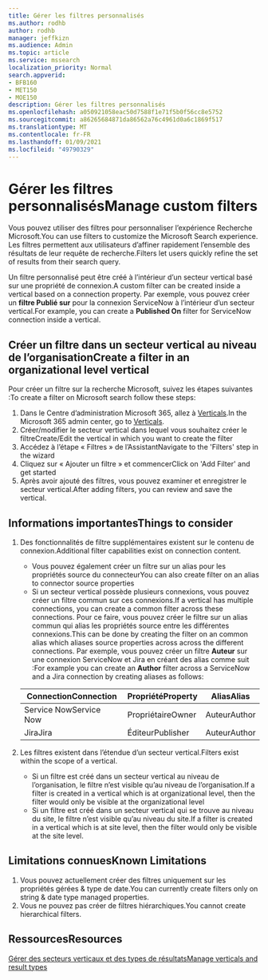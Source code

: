 ```yaml
---
title: Gérer les filtres personnalisés
ms.author: rodhb
author: rodhb
manager: jeffkizn
ms.audience: Admin
ms.topic: article
ms.service: mssearch
localization_priority: Normal
search.appverid:
- BFB160
- MET150
- MOE150
description: Gérer les filtres personnalisés
ms.openlocfilehash: a050921058eac50d7588f1e71f5b0f56cc8e5752
ms.sourcegitcommit: a86265684871da86562a76c4961d0a6c1869f517
ms.translationtype: MT
ms.contentlocale: fr-FR
ms.lasthandoff: 01/09/2021
ms.locfileid: "49790329"
---
```

# <a name="manage-custom-filters"></a><span data-ttu-id="d440b-103">Gérer les filtres personnalisés</span><span class="sxs-lookup"><span data-stu-id="d440b-103">Manage custom filters</span></span>

<span data-ttu-id="d440b-104">Vous pouvez utiliser des filtres pour personnaliser l’expérience Recherche Microsoft.</span><span class="sxs-lookup"><span data-stu-id="d440b-104">You can use filters to customize the Microsoft Search experience.</span></span> <span data-ttu-id="d440b-105">Les filtres permettent aux utilisateurs d’affiner rapidement l’ensemble des résultats de leur requête de recherche.</span><span class="sxs-lookup"><span data-stu-id="d440b-105">Filters let users quickly refine the set of results from their search query.</span></span>

<span data-ttu-id="d440b-106">Un filtre personnalisé peut être créé à l’intérieur d’un secteur vertical basé sur une propriété de connexion.</span><span class="sxs-lookup"><span data-stu-id="d440b-106">A custom filter can be created inside a vertical based on a connection property.</span></span> <span data-ttu-id="d440b-107">Par exemple, vous pouvez créer un **filtre Publié sur** pour la connexion ServiceNow à l’intérieur d’un secteur vertical.</span><span class="sxs-lookup"><span data-stu-id="d440b-107">For example, you can create a **Published On** filter for ServiceNow connection inside a vertical.</span></span>

## <a name="create-a-filter-in-an-organizational-level-vertical"></a><span data-ttu-id="d440b-108">Créer un filtre dans un secteur vertical au niveau de l’organisation</span><span class="sxs-lookup"><span data-stu-id="d440b-108">Create a filter in an organizational level vertical</span></span>

<span data-ttu-id="d440b-109">Pour créer un filtre sur la recherche Microsoft, suivez les étapes suivantes :</span><span class="sxs-lookup"><span data-stu-id="d440b-109">To create a filter on Microsoft search follow these steps:</span></span>

1. <span data-ttu-id="d440b-110">Dans le Centre d’administration Microsoft 365, allez à [Verticals](https://admin.microsoft.com/Adminportal/Home#/MicrosoftSearch/verticals).</span><span class="sxs-lookup"><span data-stu-id="d440b-110">In the Microsoft 365 admin center, go to [Verticals](https://admin.microsoft.com/Adminportal/Home#/MicrosoftSearch/verticals).</span></span>
1. <span data-ttu-id="d440b-111">Créer/modifier le secteur vertical dans lequel vous souhaitez créer le filtre</span><span class="sxs-lookup"><span data-stu-id="d440b-111">Create/Edit the vertical in which you want to create the filter</span></span>
1. <span data-ttu-id="d440b-112">Accédez à l’étape « Filtres » de l’Assistant</span><span class="sxs-lookup"><span data-stu-id="d440b-112">Navigate to the 'Filters' step in the wizard</span></span>
1. <span data-ttu-id="d440b-113">Cliquez sur « Ajouter un filtre » et commencer</span><span class="sxs-lookup"><span data-stu-id="d440b-113">Click on 'Add Filter' and get started</span></span>
1. <span data-ttu-id="d440b-114">Après avoir ajouté des filtres, vous pouvez examiner et enregistrer le secteur vertical.</span><span class="sxs-lookup"><span data-stu-id="d440b-114">After adding filters, you can review and save the vertical.</span></span>

## <a name="things-to-consider"></a><span data-ttu-id="d440b-115">Informations importantes</span><span class="sxs-lookup"><span data-stu-id="d440b-115">Things to consider</span></span>

1. <span data-ttu-id="d440b-116">Des fonctionnalités de filtre supplémentaires existent sur le contenu de connexion.</span><span class="sxs-lookup"><span data-stu-id="d440b-116">Additional filter capabilities exist on connection content.</span></span>

    - <span data-ttu-id="d440b-117">Vous pouvez également créer un filtre sur un alias pour les propriétés source du connecteur</span><span class="sxs-lookup"><span data-stu-id="d440b-117">You can also create filter on an alias to connector source properties</span></span>
    - <span data-ttu-id="d440b-118">Si un secteur vertical possède plusieurs connexions, vous pouvez créer un filtre commun sur ces connexions.</span><span class="sxs-lookup"><span data-stu-id="d440b-118">If a vertical has multiple connections, you can create a common filter across these connections.</span></span> <span data-ttu-id="d440b-119">Pour ce faire, vous pouvez créer le filtre sur un alias commun qui alias les propriétés source entre les différentes connexions.</span><span class="sxs-lookup"><span data-stu-id="d440b-119">This can be done by creating the filter on an common alias which aliases source properties across across the different connections.</span></span> <span data-ttu-id="d440b-120">Par exemple, vous pouvez créer un filtre **Auteur** sur une connexion ServiceNow et Jira en créant des alias comme suit :</span><span class="sxs-lookup"><span data-stu-id="d440b-120">For example you can create an **Author** filter across a ServiceNow and a Jira connection by creating aliases as follows:</span></span>

    | <span data-ttu-id="d440b-121">Connection</span><span class="sxs-lookup"><span data-stu-id="d440b-121">Connection</span></span> | <span data-ttu-id="d440b-122">Propriété</span><span class="sxs-lookup"><span data-stu-id="d440b-122">Property</span></span> | <span data-ttu-id="d440b-123">Alias</span><span class="sxs-lookup"><span data-stu-id="d440b-123">Alias</span></span> |
    | --- | --- | --- |
    | <span data-ttu-id="d440b-124">Service Now</span><span class="sxs-lookup"><span data-stu-id="d440b-124">Service Now</span></span> | <span data-ttu-id="d440b-125">Propriétaire</span><span class="sxs-lookup"><span data-stu-id="d440b-125">Owner</span></span> | <span data-ttu-id="d440b-126">Auteur</span><span class="sxs-lookup"><span data-stu-id="d440b-126">Author</span></span> |
    | <span data-ttu-id="d440b-127">Jira</span><span class="sxs-lookup"><span data-stu-id="d440b-127">Jira</span></span> | <span data-ttu-id="d440b-128">Éditeur</span><span class="sxs-lookup"><span data-stu-id="d440b-128">Publisher</span></span> | <span data-ttu-id="d440b-129">Auteur</span><span class="sxs-lookup"><span data-stu-id="d440b-129">Author</span></span> |

1. <span data-ttu-id="d440b-130">Les filtres existent dans l’étendue d’un secteur vertical.</span><span class="sxs-lookup"><span data-stu-id="d440b-130">Filters exist within the scope of a vertical.</span></span>

    - <span data-ttu-id="d440b-131">Si un filtre est créé dans un secteur vertical au niveau de l’organisation, le filtre n’est visible qu’au niveau de l’organisation.</span><span class="sxs-lookup"><span data-stu-id="d440b-131">If a filter is created in a vertical which is at organizational level, then the filter would only be visible at the organizational level</span></span>
    - <span data-ttu-id="d440b-132">Si un filtre est créé dans un secteur vertical qui se trouve au niveau du site, le filtre n’est visible qu’au niveau du site.</span><span class="sxs-lookup"><span data-stu-id="d440b-132">If a filter is created in a vertical which is at site level, then the filter would only be visible at the site level.</span></span>

## <a name="known-limitations"></a><span data-ttu-id="d440b-133">Limitations connues</span><span class="sxs-lookup"><span data-stu-id="d440b-133">Known Limitations</span></span>

1. <span data-ttu-id="d440b-134">Vous pouvez actuellement créer des filtres uniquement sur les propriétés gérées & type de date.</span><span class="sxs-lookup"><span data-stu-id="d440b-134">You can currently create filters only on string & date type managed properties.</span></span>
1. <span data-ttu-id="d440b-135">Vous ne pouvez pas créer de filtres hiérarchiques.</span><span class="sxs-lookup"><span data-stu-id="d440b-135">You cannot create hierarchical filters.</span></span>

## <a name="resources"></a><span data-ttu-id="d440b-136">Ressources</span><span class="sxs-lookup"><span data-stu-id="d440b-136">Resources</span></span>

[<span data-ttu-id="d440b-137">Gérer des secteurs verticaux et des types de résultats</span><span class="sxs-lookup"><span data-stu-id="d440b-137">Manage verticals and result types</span></span>](customize-search-page.md)
